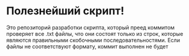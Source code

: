 # Полезнейший скрипт!

Это репозиторий разработки скрипта, который преед коммитом проверяет все .txt файлы, что они состоят только из строк, которые являются правильными скобочными последовательностями. Если файлы не соответствуют формату, коммит выполнен не будет

